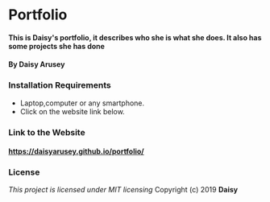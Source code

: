 # Portfolio
#### This is Daisy's portfolio, it describes who she is what she does. It also has some projects she has done
#### By Daisy Arusey
### Installation Requirements
* Laptop,computer or any smartphone.
* Click on the website link below.
### Link to the Website
#### https://daisyarusey.github.io/portfolio/
### License
*This project is licensed under MIT licensing*
Copyright (c) 2019 **Daisy**